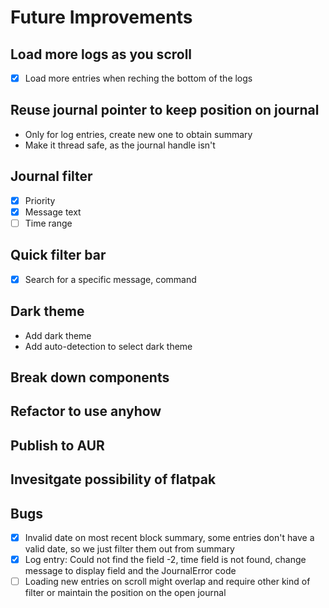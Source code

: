 # Future Improvements

## Load more logs as you scroll

- [x] Load more entries when reching the bottom of the logs

## Reuse journal pointer to keep position on journal

- Only for log entries, create new one to obtain summary
- Make it thread safe, as the journal handle isn't

## Journal filter

- [x] Priority
- [x] Message text
- [ ] Time range

## Quick filter bar

- [x] Search for a specific message, command

## Dark theme

- Add dark theme
- Add auto-detection to select dark theme

## Break down components

## Refactor to use anyhow

## Publish to AUR

## Invesitgate possibility of flatpak

## Bugs

- [x] Invalid date on most recent block summary, some entries don't have a valid date, so we just filter them out from summary
- [x] Log entry: Could not find the field -2, time field is not found, change message to display field and the JournalError code
- [ ] Loading new entries on scroll might overlap and require other kind of filter or maintain the position on the open journal
